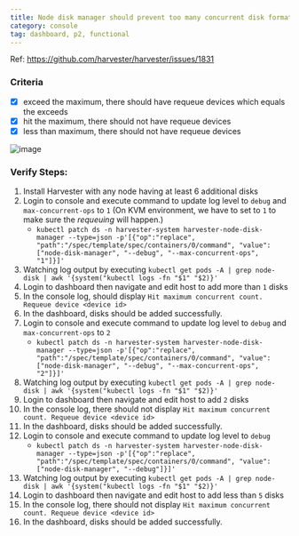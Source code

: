 ```yaml
---
title: Node disk manager should prevent too many concurrent disk formatting occur within a short period
category: console
tag: dashboard, p2, functional
---
```

Ref: https://github.com/harvester/harvester/issues/1831


### Criteria
- [x] exceed the maximum, there should have requeue devices which equals the exceeds
- [x] hit the maximum, there should not have requeue devices
- [x] less than maximum, there should not have requeue devices

![image](https://user-images.githubusercontent.com/5169694/177324553-3b4800b2-9db9-45ec-a3cf-a630acb384cf.png)


### Verify Steps:
1. Install Harvester with any node having at least 6 additional disks
1. Login to console and execute command to update log level to `debug` and `max-concurrent-ops` to `1` (On KVM environment, we have to set to `1` to make sure the _requeuing_ will happen.)
    - `kubectl patch ds -n harvester-system harvester-node-disk-manager --type=json -p'[{"op":"replace", "path":"/spec/template/spec/containers/0/command", "value": ["node-disk-manager", "--debug", "--max-concurrent-ops", "1"]}]'`
1. Watching log output by executing `kubectl get pods -A | grep node-disk | awk '{system("kubectl logs -fn "$1" "$2)}'`
1. Login to dashboard then navigate and edit host to add more than `1` disks
1. In the console log, should display `Hit maximum concurrent count. Requeue device <device id>`
1. In the dashboard, disks should be added successfully.
1. Login to console and execute command to update log level to `debug` and `max-concurrent-ops` to `2`
    - `kubectl patch ds -n harvester-system harvester-node-disk-manager --type=json -p'[{"op":"replace", "path":"/spec/template/spec/containers/0/command", "value": ["node-disk-manager", "--debug", "--max-concurrent-ops", "2"]}]'`
1. Watching log output by executing `kubectl get pods -A | grep node-disk | awk '{system("kubectl logs -fn "$1" "$2)}'`
1. Login to dashboard then navigate and edit host to add `2` disks
1. In the console log, there should not display `Hit maximum concurrent count. Requeue device <device id>`
1. In the dashboard, disks should be added successfully.
1. Login to console and execute command to update log level to `debug`
    - `kubectl patch ds -n harvester-system harvester-node-disk-manager --type=json -p'[{"op":"replace", "path":"/spec/template/spec/containers/0/command", "value": ["node-disk-manager", "--debug"]}]'`
1. Watching log output by executing `kubectl get pods -A | grep node-disk | awk '{system("kubectl logs -fn "$1" "$2)}'`
1. Login to dashboard then navigate and edit host to add less than `5` disks
1. In the console log, there should not display `Hit maximum concurrent count. Requeue device <device id>`
1. In the dashboard, disks should be added successfully.
